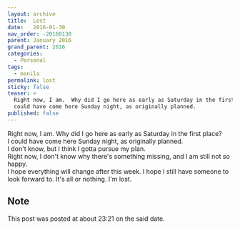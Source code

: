 ```yaml
---
layout: archive
title:  Lost
date:   2016-01-30
nav_order: -20160130
parent: January 2016
grand_parent: 2016
categories:
  - Personal
tags:
  - manila
permalink: lost
sticky: false
teaser: >
  Right now, I am.  Why did I go here as early as Saturday in the first place? I
  could have come here Sunday night, as originally planned.
published: false
---
```


Right now, I am.  Why did I go here as early as Saturday in the first place?  
I could have come here Sunday night, as originally planned.  
I don't know, but I think I gotta pursue my plan.  
Right now, I don't know why there's something missing, and I am still not so happy.  
I hope everything will change after this week.  I hope I still have someone to look forward to.  It's all or nothing.  I'm lost.

## Note
This post was posted at about 23:21 on the said date.
